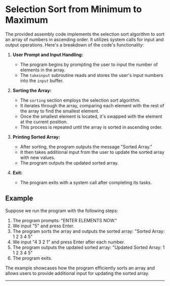# Selection Sort from Minimum to Maximum

The provided assembly code implements the selection sort algorithm to sort an array of numbers in ascending order. It utilizes system calls for input and output operations. Here's a breakdown of the code's functionality:

1. **User Prompt and Input Handling:**
   - The program begins by prompting the user to input the number of elements in the array.
   - The `takeinput` subroutine reads and stores the user's input numbers into the `input` buffer.

2. **Sorting the Array:**
   - The `sorting` section employs the selection sort algorithm.
   - It iterates through the array, comparing each element with the rest of the array to find the smallest element.
   - Once the smallest element is located, it's swapped with the element at the current position.
   - This process is repeated until the array is sorted in ascending order.

3. **Printing Sorted Array:**
   - After sorting, the program outputs the message "Sorted Array."
   - It then takes additional input from the user to update the sorted array with new values.
   - The program outputs the updated sorted array.

4. **Exit:**
   - The program exits with a system call after completing its tasks.

## Example

Suppose we run the program with the following steps:

1. The program prompts: "ENTER ELEMENTS NOW."
2. We input "5" and press Enter.
3. The program sorts the array and outputs the sorted array: "Sorted Array: 1 2 3 4 5"
4. We input "4 3 2 1" and press Enter after each number.
5. The program outputs the updated sorted array: "Updated Sorted Array: 1 1 2 3 4 5"
6. The program exits.

The example showcases how the program efficiently sorts an array and allows users to provide additional input for updating the sorted array.

---
